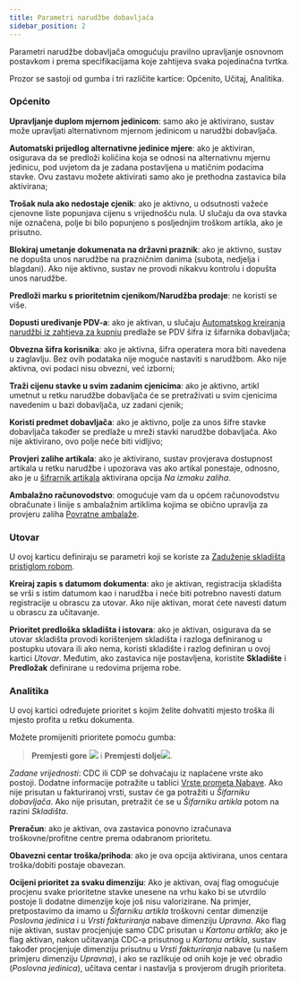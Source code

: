 ```yaml
---
title: Parametri narudžbe dobavljača
sidebar_position: 2
---
```


Parametri narudžbe dobavljača omogućuju pravilno upravljanje osnovnom postavkom i prema specifikacijama koje zahtijeva svaka pojedinačna tvrtka.

Prozor se sastoji od gumba i tri različite kartice: Općenito, Učitaj, Analitika.

### Općenito

**Upravljanje duplom mjernom jedinicom**:  samo ako je aktivirano, sustav može upravljati alternativnom mjernom jedinicom u narudžbi dobavljača.

**Automatski prijedlog alternativne jedinice mjere**: ako je aktiviran, osigurava da se predloži količina koja se odnosi na alternativnu mjernu jedinicu, pod uvjetom da je zadana postavljena u matičnim podacima stavke. Ovu zastavu možete aktivirati samo ako je prethodna zastavica bila aktivirana;

**Trošak nula ako nedostaje cjenik**: ako je aktivno, u odsutnosti važeće cjenovne liste popunjava cijenu s vrijednošću nula. U slučaju da ova stavka nije označena, polje bi bilo popunjeno s posljednjim troškom artikla, ako je prisutno.

**Blokiraj umetanje dokumenata na državni praznik**: ako je aktivno, sustav ne dopušta unos narudžbe na prazničnim danima (subota, nedjelja i blagdani). Ako nije aktivno, sustav ne provodi nikakvu kontrolu i dopušta unos narudžbe.

**Predloži marku s prioritetnim cjenikom/Narudžba prodaje**: ne koristi se više.

**Dopusti uređivanje PDV-a**: ako je aktivan, u slučaju [Automatskog kreiranja narudžbi iz zahtjeva za kupnju](/docs/purchase/purchase-orders/procedures/create-purchase-orders-from-purchase-requests) predlaže se PDV šifra iz šifarnika dobavljača;

**Obvezna šifra korisnika**: ako je aktivna, šifra operatera mora biti navedena u zaglavlju. Bez ovih podataka nije moguće nastaviti s narudžbom. Ako nije aktivna, ovi podaci nisu obvezni, već izborni;

**Traži cijenu stavke u svim zadanim cjenicima**: ako je aktivno, artikl umetnut u retku narudžbe dobavljača će se pretraživati u svim cjenicima navedenim u bazi dobavljača, uz zadani cjenik;  

**Koristi predmet dobavljača**: ako je aktivno, polje za unos šifre stavke dobavljača također se predlaže u mreži stavki narudžbe dobavljača. Ako nije aktivirano, ovo polje neće biti vidljivo; 

**Provjeri zalihe artikala**: ako je aktivirano, sustav provjerava dostupnost artikala u retku narudžbe i upozorava vas ako artikal ponestaje, odnosno, ako je u [šifrarnik artikala](/docs/erp-home/registers/items/create-new-item) aktivirana opcija *Na izmaku zaliha*.

**Ambalažno računovodstvo**: omogućuje vam da u općem računovodstvu obračunate i linije s ambalažnim artiklima kojima se obično upravlja za provjeru zaliha [Povratne ambalaže](/docs/configurations/tables/logistics/package-to-be-returned).


### Utovar

U ovoj karticu definiraju se parametri koji se koriste za [Zaduženje skladišta pristiglom robom](/docs/purchase/goods-reception/procedures/good-receipt-load).


**Kreiraj zapis s datumom dokumenta**: ako je aktivan, registracija skladišta se vrši s istim datumom kao i narudžba i neće biti potrebno navesti datum registracije u obrascu za utovar. Ako nije aktivan, morat ćete navesti datum u obrascu za učitavanje.  

**Prioritet predloška skladišta i istovara**:  ako je aktivan, osigurava da se utovar skladišta provodi korištenjem skladišta i razloga definiranog u postupku utovara ili ako nema, koristi skladište i razlog definiran u ovoj kartici *Utovar*. Međutim, ako zastavica nije postavljena, koristite **Skladište** i **Predložak** definirane u redovima prijema robe.

### Analitika

U ovoj kartici određujete prioritet s kojim želite dohvatiti mjesto troška ili mjesto profita u retku dokumenta.

Možete promijeniti prioritete pomoću gumba:

> **Premjesti gore** ![](/img/neutral/common/move-up.png) i 
> **Premjesti dolje**![](/img/neutral/common/delete-cc.png).

*Zadane vrijednosti*: CDC ili CDP se dohvaćaju iz naplaćene vrste ako postoji. Dodatne informacije potražite u tablici [Vrste prometa Nabave](/docs/configurations/tables/purchase/purchase-invoices-type). Ako nije prisutan u fakturiranoj vrsti,  sustav će ga potražiti u *Šifarniku dobavljača*. Ako nije prisutan, pretražit će se u *Šifarniku artikla* potom na razini *Skladišta*.

**Preračun**: ako je aktivan, ova zastavica ponovno izračunava troškovne/profitne centre prema odabranom prioritetu.  

**Obavezni centar troška/prihoda**: ako je ova opcija aktivirana, unos centara troška/dobiti postaje obavezan.

**Ocijeni prioritet za svaku dimenziju**: Ako je aktivan, ovaj flag omogućuje procjenu svake prioritetne stavke unesene na vrhu kako bi se utvrdilo postoje li dodatne dimenzije koje još nisu valorizirane. Na primjer, pretpostavimo da imamo u *Šifarniku artikla* troškovni centar dimenzije *Poslovna jedinica* i u *Vrsti fakturiranja* nabave dimenziju *Upravna*. Ako flag nije aktivan, sustav procjenjuje samo CDC prisutan u *Kartonu artikla*; ako je flag aktivan, nakon učitavanja CDC-a prisutnog u *Kartonu artikla*, sustav također procjenjuje dimenziju prisutnu u *Vrsti fakturiranja* nabave (u našem primjeru dimenziju *Upravna*), i ako se razlikuje od onih koje je već obradio (*Poslovna jedinica*), učitava centar i nastavlja s provjerom drugih prioriteta.